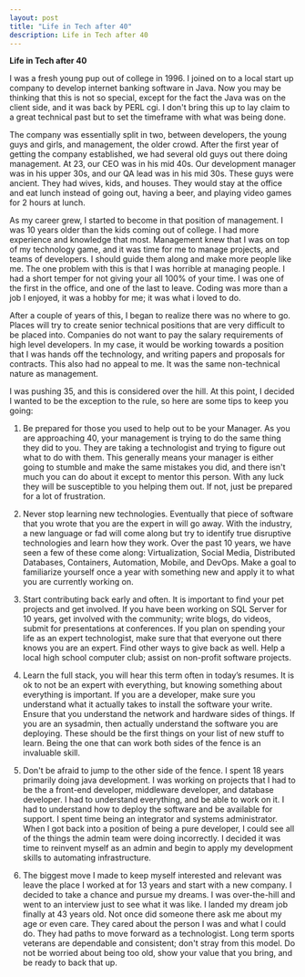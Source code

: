 ```yaml
---
layout: post
title: "Life in Tech after 40"
description: Life in Tech after 40
---
```


**Life in Tech after 40**

I was a fresh young pup out of college in 1996.  I joined on to a local start up company to develop internet banking software in Java.  Now you may be thinking that this is not so special, except for the fact the Java was on the client side, and it was back by PERL cgi.  I don't bring this up to lay claim to a great technical past but to set the timeframe with what was being done.

The company was essentially split in two, between developers, the young guys and girls, and management, the older crowd.  After the first year of getting the company established, we had several old guys out there doing management.  At 23,
 our CEO was in his mid 40s.  Our development manager was in his upper 30s, and our QA lead was in his mid 30s.  These guys were ancient.  They had wives, kids, and houses.  They would stay at the office and eat lunch instead of going out, having a beer, and playing video games for 2 hours at lunch.  


 As my career grew, I started to become in that position of management.  I was 10 years older than the kids coming out of college.  I had more experience and knowledge that most.   Management knew that I was on top of my technology game, and it was time for me to manage projects, and teams of developers.  I should guide them along and make more people like
  me.   The one problem with this is that I was horrible at managing people.  I had a short temper for not giving your all 100% of your time.  I was one of the first in the office, and one of the last to leave.  Coding was more than a job I enjoyed, it was a hobby for me; it was what i loved to do.


  After a couple of years of this, I began to realize there was no where to go.  Places will try to create senior technical positions that are very difficult to be placed into.  Companies do not want to pay the salary requirements of high level developers.  In my case, it would be working towards a position that I was hands off the technology, and writing papers and proposals for contracts.  This also had no appeal to me.  It was the same non-technical nature as management.

I was pushing 35, and this is considered over the hill.  At this point, I decided I wanted to be the exception to the rule, so here are some tips to keep you going:

1.  Be prepared for those you used to help out to be your Manager.  As you are approaching 40, your management is trying to do the same thing they did to you.  They are taking a technologist and trying to figure out what to do with them.  This generally means your manager is either going to stumble and make the same mistakes you did, and there isn't much you can do about it except to mentor this person.  With any luck they will be susceptible to you helping them out.  If not, just be prepared for a lot of frustration.

2.  Never stop learning new technologies.  Eventually that piece of software that you wrote that you are the expert in will go away.  With the industry, a new language or fad will come along but try to identify true disruptive technologies and learn how they work.  Over the past 10 years, we have seen a few of these come along: Virtualization, Social Media, Distributed Databases, Containers, Automation, Mobile, and DevOps.  Make a goal to familiarize yourself once a year with something new and apply it to what you are currently working on.

3.  Start contributing back early and often.  It is important to find your pet projects and get involved.  If you have been working on SQL Server for 10 years, get involved with the community; write blogs, do videos, submit for presentations at conferences.  If you plan on spending your life as an expert technologist, make sure that that everyone out there knows you are an expert.  Find other ways to give back as well.  Help a local high school computer club; assist on non-profit software projects.  

4.  Learn the full stack, you will hear this term often in today’s resumes.   It is ok to not be an expert with everything, but knowing something about everything is important.  If you are a developer, make sure you understand what it actually takes to install the software your write.  Ensure that you understand the network and hardware sides of things.  If you are an sysadmin, then actually understand the software you are deploying.  These should be the first things on your list of new stuff to learn.  Being the one that can work both sides of the fence is an invaluable skill.

5. Don't be afraid to jump to the other side of the fence.  I spent 18 years primarily doing java development.  I was working on projects that I had to be the a front-end developer, middleware developer, and database developer.  I had to understand everything, and be able to work on it.  I had to understand how to deploy the software and be available for support.  I spent time being an integrator and systems administrator.  When I got back into a position of being a pure developer, I could see all of the things the admin team were doing incorrectly.  I decided it was time to reinvent myself as an admin and begin to apply my development skills to automating infrastructure.  

6. The biggest move I made to keep myself interested and relevant was leave the place I worked at for 13 years and start with a new company.  I decided to take a chance and pursue my dreams.  I was over-the-hill and went to an interview just to see what it was like.  I landed my dream job finally at 43 years old.  Not once did someone there ask me about my age or even care.  They cared about the person I was and what I could do.  They had paths to move forward as a technologist.   Long term sports veterans are dependable and consistent; don't stray from this model.  Do not be worried about being too old, show your value that you bring, and be ready to back that up.
